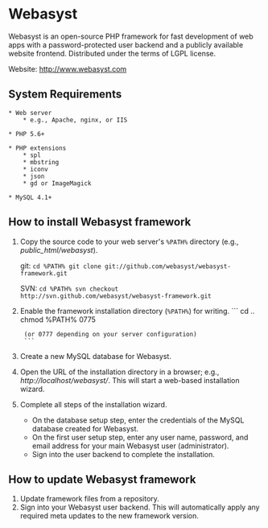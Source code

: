 # Webasyst #

Webasyst is an open-source PHP framework for fast development of web apps with a password-protected user backend and a publicly available website frontend.
Distributed under the terms of LGPL license.

Website: http://www.webasyst.com

## System Requirements ##

	* Web server
		* e.g., Apache, nginx, or IIS
		
	* PHP 5.6+
 
	* PHP extensions
		* spl
		* mbstring
		* iconv
		* json
		* gd or ImageMagick

	* MySQL 4.1+


## How to install Webasyst framework ##

1. Copy the source code to your web server's `%PATH%` directory (e.g., *public_html/webasyst*).

	git:
        ```
		cd %PATH%
		git clone git://github.com/webasyst/webasyst-framework.git
		```

	SVN:
	    ```
		cd %PATH%
		svn checkout http://svn.github.com/webasyst/webasyst-framework.git
		```

2. Enable the framework installation directory (`%PATH%`) for writing.
        ```
		cd ..
		chmod %PATH% 0775
		
		(or 0777 depending on your server configuration)
		```

3. Create a new MySQL database for Webasyst.

4. Open the URL of the installation directory in a browser; e.g., *http://localhost/webasyst/*. This will start a web-based installation wizard.

5. Complete all steps of the installation wizard.
    * On the database setup step, enter the credentials of the MySQL database created for Webasyst.
    * On the first user setup step, enter any user name, password, and email address for your main Webasyst user (administrator).
    * Sign into the user backend to complete the installation.

## How to update Webasyst framework ##

1. Update framework files from a repository.
2. Sign into your Webasyst user backend. This will automatically apply any required meta updates to the new framework version.